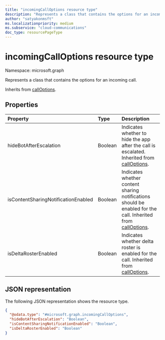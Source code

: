 ```yaml
---
title: "incomingCallOptions resource type"
description: "Represents a class that contains the options for an incoming call."
author: "satyakonmsft"
ms.localizationpriority: medium
ms.subservice: "cloud-communications"
doc_type: resourcePageType
---
```


# incomingCallOptions resource type

Namespace: microsoft.graph

Represents a class that contains the options for an incoming call.

Inherits from [callOptions](calloptions.md).

## Properties

| Property                            | Type    | Description                                                                                                                   |
|:------------------------------------|:--------|:------------------------------------------------------------------------------------------------------------------------------|
| hideBotAfterEscalation              | Boolean | Indicates whether to hide the app after the call is escalated. Inherited from [callOptions](calloptions.md).                  |
| isContentSharingNotificationEnabled | Boolean | Indicates whether content sharing notifications should be enabled for the call. Inherited from [callOptions](calloptions.md). |
| isDeltaRosterEnabled                | Boolean | Indicates whether delta roster is enabled for the call. Inherited from [callOptions](calloptions.md).                         |

## JSON representation

The following JSON representation shows the resource type.
<!-- {
  "blockType": "resource",
  "@odata.type": "microsoft.graph.incomingCallOptions"
}
-->
``` json
{
  "@odata.type": "#microsoft.graph.incomingCallOptions",
  "hideBotAfterEscalation": "Boolean",  
  "isContentSharingNotificationEnabled": "Boolean",
  "isDeltaRosterEnabled": "Boolean"
}
```
